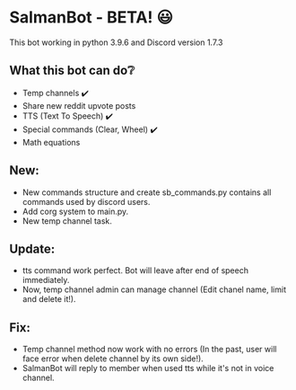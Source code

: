 # SalmanBot - BETA! :smiley:

This bot working in python 3.9.6 and Discord version 1.7.3

What this bot can do:grey_question:
-
* Temp channels :heavy_check_mark:
* Share new reddit upvote posts
* TTS (Text To Speech) :heavy_check_mark:
* Special commands (Clear, Wheel) :heavy_check_mark:
* Math equations

New:
-
- New commands structure and create sb_commands.py contains all commands used by discord users.
- Add corg system to main.py.
- New temp channel task.

Update:
-
- tts command work perfect. Bot will leave after end of speech immediately.
- Now, temp channel admin can manage channel (Edit chanel name, limit and delete it!).

Fix:
-
- Temp channel method now work with no errors (In the past, user will face error when delete channel by its own side!).
- SalmanBot will reply to member when used tts while it's not in voice channel.

